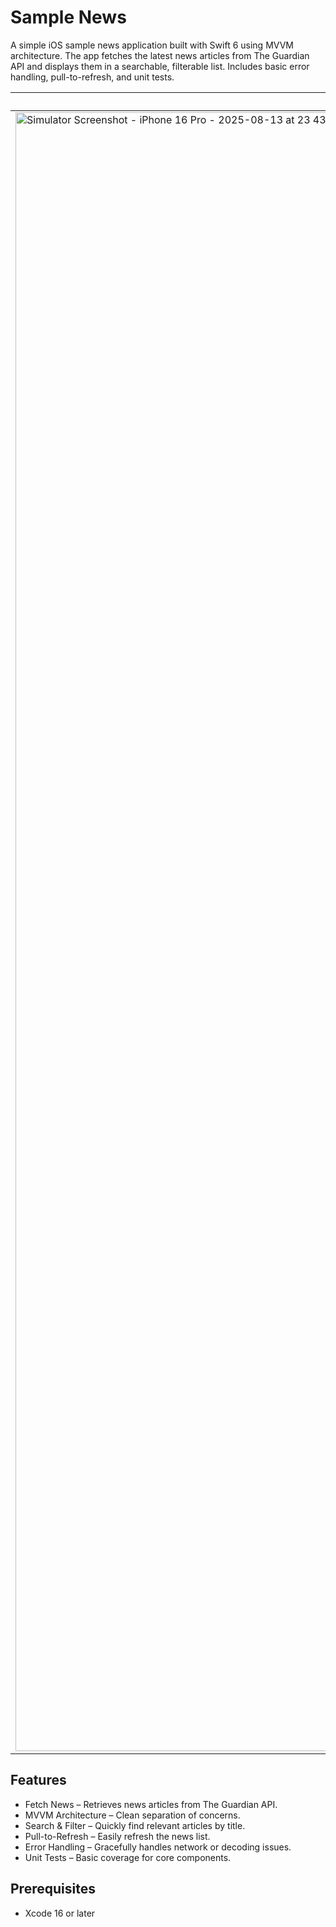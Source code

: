 # Sample News

A simple iOS sample news application built with Swift 6 using MVVM architecture.
The app fetches the latest news articles from The Guardian API and displays them in a searchable, filterable list. Includes basic error handling, pull-to-refresh, and unit tests.

| News List | News Content |
| --- | --- |
| <img width="1206" height="2622" alt="Simulator Screenshot - iPhone 16 Pro - 2025-08-13 at 23 43 11" src="https://github.com/user-attachments/assets/5f794073-333f-406c-ae17-c169192d7a47" /> | <img width="1206" height="2622" alt="Simulator Screenshot - iPhone 16 Pro - 2025-08-13 at 23 43 04" src="https://github.com/user-attachments/assets/abc886eb-0523-4301-9a00-65e08386af6e" /> |

## Features

- Fetch News – Retrieves news articles from The Guardian API.
- MVVM Architecture – Clean separation of concerns.
- Search & Filter – Quickly find relevant articles by title.
- Pull-to-Refresh – Easily refresh the news list.
- Error Handling – Gracefully handles network or decoding issues.
- Unit Tests – Basic coverage for core components.

## Prerequisites

- Xcode 16 or later
